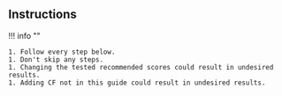 ## Instructions

!!! info ""

    1. Follow every step below.
    1. Don't skip any steps.
    1. Changing the tested recommended scores could result in undesired results.
    1. Adding CF not in this guide could result in undesired results.
